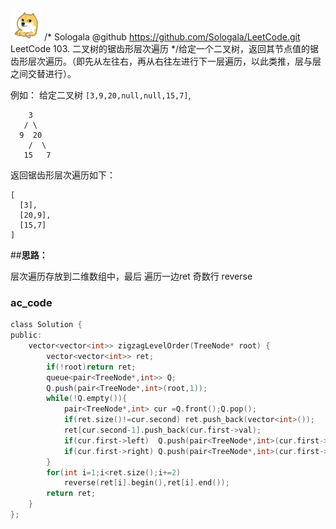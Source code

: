 ![](https://github.com/Sologala/SomeThings/blob/master/face.jpg?raw=true)
/*
    Sologala   @github    https://github.com/Sologala/LeetCode.git
    LeetCode   103. 二叉树的锯齿形层次遍历
*/给定一个二叉树，返回其节点值的锯齿形层次遍历。（即先从左往右，再从右往左进行下一层遍历，以此类推，层与层之间交替进行）。

例如：
给定二叉树 `[3,9,20,null,null,15,7]`,

```
    3
   / \
  9  20
    /  \
   15   7
```

返回锯齿形层次遍历如下：

```
[
  [3],
  [20,9],
  [15,7]
]
```



##**思路：** 

 层次遍历存放到二维数组中，最后 遍历一边ret 奇数行 reverse

### **ac_code**
```c
class Solution {
public:
    vector<vector<int>> zigzagLevelOrder(TreeNode* root) {
        vector<vector<int>> ret;
        if(!root)return ret;
        queue<pair<TreeNode*,int>> Q;
        Q.push(pair<TreeNode*,int>(root,1));
        while(!Q.empty()){
            pair<TreeNode*,int> cur =Q.front();Q.pop();
            if(ret.size()!=cur.second) ret.push_back(vector<int>());
            ret[cur.second-1].push_back(cur.first->val);
            if(cur.first->left)  Q.push(pair<TreeNode*,int>(cur.first->left,cur.second+1));
            if(cur.first->right) Q.push(pair<TreeNode*,int>(cur.first->right,cur.second+1));
        }
        for(int i=1;i<ret.size();i+=2)
            reverse(ret[i].begin(),ret[i].end());
        return ret;
    }
};
```
